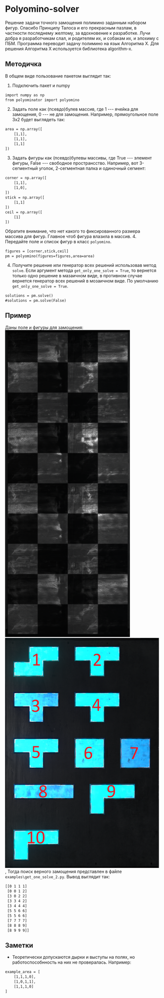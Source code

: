 # Polyomino-solver
Решение задачи точного замощения полимино заданным набором фигур.
Спасибо Принципу Талоса и его прекрасным пазлам, в частности последнему желтому, за вдохновение к разработке. Лучи добра я разработчикам слал, и родителям их, и собакам их, и элохиму с ПБМ.
Программа переводит задачу полимино на язык Алгоритма Х. Для решения Алгоритма Х используется библиотека algorithm-x.

## Методичка
В общем виде пользование пакетом выглядит так:
1. Подключить пакет и numpy
```
import numpy as np
from polyominator import polyomino
```
2. Задать поле как (псевдо)булев массив, где 1 --- ячейка для замощения, 0 --- не для замощения. Например, прямоугольное поле 3х2 будет выглядеть так:
```
area = np.array([
    [1,1],
    [1,1],
    [1,1]
])
```
3. Задать фигуры как (псевдо)булевы массивы, где True --- элемент фигуры, False --- свободное пространсство. Например, вот 3-сегментный уголок, 2-сегментная палка и одиночный сегмент:
```
corner = np.array([
    [1,1],
    [1,0],
])
stick = np.array([
    [1,1]
])
ceil = np.array([
    [1]
])
```
Обратите внимание, что нет какого то фиксированного размера массива для фигур. Главное чтоб фигура влазила в массив.
4. Передайте поле и список фигур в класс `polyomino`.
```
figures = [corner,stick,ceil]
pm = polyomino(figures=figures,area=area)
```
4. Получите решение или генератор всех решений использовав метод `solve`. Если аргумент метода `get_only_one_solve = True`, то вернется только одно решение в мазаичном виде, в противном случае вернется генератор всех решений в мозаичном виде. По умолчанию `get_only_one_solve = True`.
```
solutions = pm.solve()
#solutions = pm.solve(False)
```

## Пример
Даны поле и фигуры для замощения:
![Рис.1. Поле для замощения](/img/Screenshot_6.png)
![Рис.2. Фигуры для замощения](/img/Screenshot_7.png),
Тогда поиск верного замощения представлен в файле `examples\get_one_solve_2.py`.
Вывод выглядит так:
```
[[0 1 1 1] 
 [0 0 1 2] 
 [3 0 2 2] 
 [3 3 4 2] 
 [3 4 4 4] 
 [5 5 6 6] 
 [5 5 6 6] 
 [7 7 7 7] 
 [8 8 8 9] 
 [8 9 9 9]]
```

## Заметки
- Теоретически допускаются дырки и выступы на полях, но работоспособнность на них не провералась. Например:
```
example_area = [
    [1,1,1,0],
    [1,0,1,1],
    [1,1,1,0]
]
```